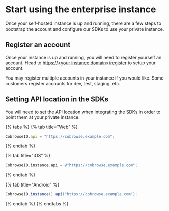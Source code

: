 # Start using the enterprise instance

Once your self-hosted instance is up and running, there are a few steps to bootstrap the account and configure our SDKs to use your private instance.

## Register an account

Once your instance is up and running, you will need to register yourself an account. Head to [https://&lt;your instance domain&gt;/register](https://cobrowse.io/register) to setup your account. 

You may register multiple accounts in your instance if you would like. Some customers register accounts for dev, test, staging, etc. 

## Setting API location in the SDKs

You will need to set the API location when integrating the SDKs in order to point them at your private instance.

{% tabs %}
{% tab title="Web" %}
```javascript
CobrowseIO.api = "https://cobrowse.example.com";
```
{% endtab %}

{% tab title="iOS" %}
```objectivec
CobrowseIO.instance.api = @"https://cobrowse.example.com";
```
{% endtab %}

{% tab title="Android" %}
```java
CobrowseIO.instance().api("https://cobrowse.example.com");
```
{% endtab %}
{% endtabs %}

